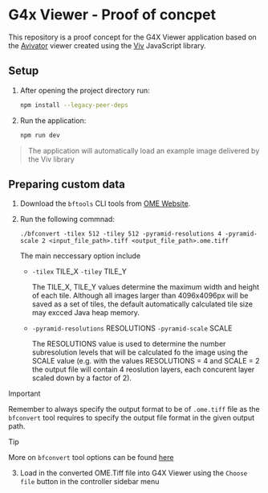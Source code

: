 # G4x Viewer - Proof of concpet 

This repository is a proof concept for the G4X Viewer application based on the 
[Avivator](https://avivator.gehlenborglab.org/)  viewer created using the [Viv](https://github.com/hms-dbmi/viv) JavaScript library.

## Setup
1. After opening the project directory run:
	```bash
    npm install --legacy-peer-deps
	```
2. Run the application:
    ```bash
    npm run dev
    ```
> The application will automatically load an example image delivered by the Viv library

## Preparing custom data
1. Download the `bftools` CLI tools from [OME Website](https://www.openmicroscopy.org/bio-formats/downloads/).

2. Run the following commnad:
    ```
    ./bfconvert -tilex 512 -tiley 512 -pyramid-resolutions 4 -pyramid-scale 2 <input_file_path>.tiff <output_file_path>.ome.tiff
    ```

    The main neccessary option include

    - `-tilex` TILE_X `-tiley` TILE_Y 

        The TILE_X, TILE_Y values determine the maximum width and height of each tile. Although all images larger than 4096x4096px will be saved as a set of tiles, the default automatically calculated tile size may excced Java heap memory. 

    - `-pyramid-resolutions` RESOLUTIONS `-pyramid-scale` SCALE

        The RESOLUTIONS value is used to determine the number subresolution levels that will be calculated fo the image using the SCALE value (e.g. with the values RESOLUTIONS = 4 and SCALE = 2 the output file will contain 4 reoslution layers, each concurent layer scaled down by a factor of 2).

> [!IMPORTANT] 
> Remember to always specify the output format to be of `.ome.tiff` file as the `bfconvert` tool requires to specify the output file format in the given output path. 

> [!TIP]
> More on `bfconvert` tool options can be found [here](https://docs.openmicroscopy.org/bio-formats/6.0.1/users/comlinetools/conversion.html)

3. Load in the converted OME.Tiff file into G4X Viewer using the `Choose file` button in the controller sidebar menu